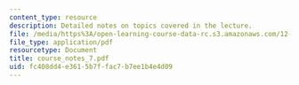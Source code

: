 ```yaml
---
content_type: resource
description: Detailed notes on topics covered in the lecture.
file: /media/https%3A/open-learning-course-data-rc.s3.amazonaws.com/12-808-introduction-to-observational-physical-oceanography-fall-2004/fc408dd4e3615b7ffac7b7ee1b4e4d09_course_notes_7.pdf
file_type: application/pdf
resourcetype: Document
title: course_notes_7.pdf
uid: fc408dd4-e361-5b7f-fac7-b7ee1b4e4d09
---
```

